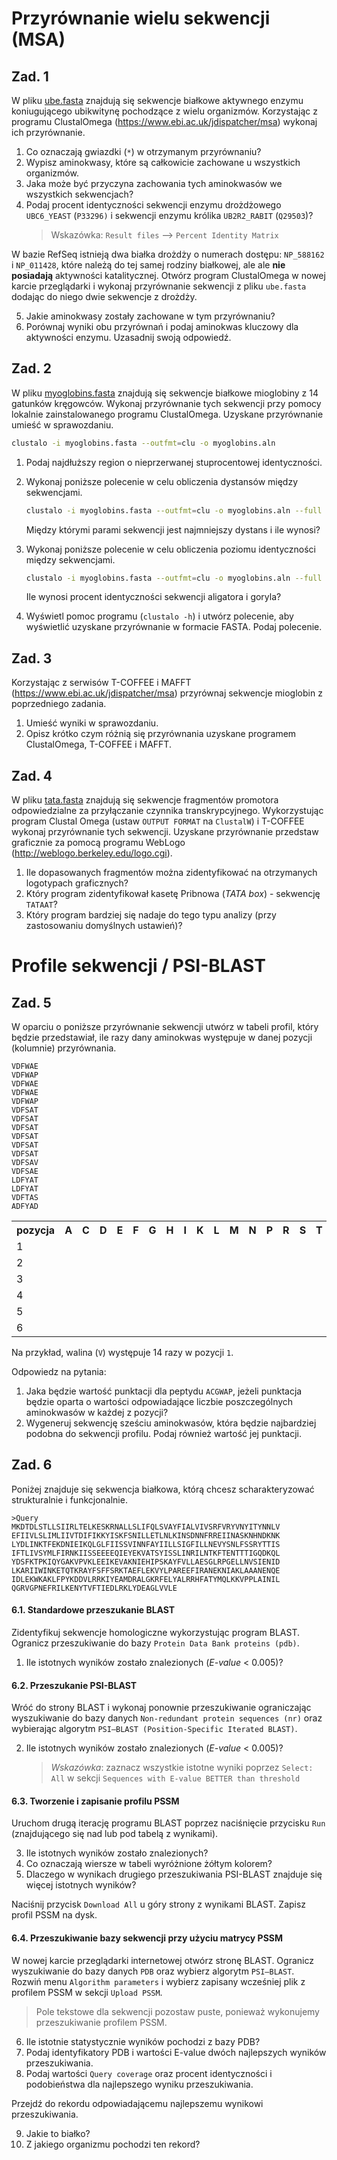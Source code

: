 # Przyrównanie wielu sekwencji (MSA)

## Zad. 1 
W pliku [ube.fasta](../data/ube.fasta) znajdują się sekwencje białkowe aktywnego enzymu koniugującego ubikwitynę pochodzące z wielu organizmów. Korzystając z programu ClustalOmega (<a href="https://www.ebi.ac.uk/jdispatcher/msa">https://www.ebi.ac.uk/jdispatcher/msa</a>) wykonaj ich przyrównanie.

1. Co oznaczają gwiazdki (`*`) w otrzymanym przyrównaniu?
2. Wypisz aminokwasy, które są całkowicie zachowane u wszystkich organizmów.
3. Jaka może być przyczyna zachowania tych aminokwasów we wszystkich sekwencjach?
4. Podaj procent identyczności sekwencji enzymu drożdżowego `UBC6_YEAST` (`P33296)` i sekwencji enzymu królika `UB2R2_RABIT` (`Q29503`)?
   > Wskazówka: `Result files` –> `Percent Identity Matrix`

W bazie RefSeq istnieją dwa białka drożdży o numerach dostępu: `NP_588162` i `NP_011428`, które należą do tej samej rodziny białkowej, ale ale **nie posiadają** aktywności katalitycznej. Otwórz program ClustalOmega w nowej karcie przeglądarki i wykonaj przyrównanie sekwencji z pliku `ube.fasta` dodając do niego dwie sekwencje z drożdży.

5. Jakie aminokwasy zostały zachowane w tym przyrównaniu?
6. Porównaj wyniki obu przyrównań i podaj aminokwas kluczowy dla aktywności enzymu. Uzasadnij swoją odpowiedź.


## Zad. 2
W pliku [myoglobins.fasta](../data/myoglobins.fasta) znajdują się sekwencje białkowe mioglobiny z 14 gatunków kręgowców. Wykonaj przyrównanie tych sekwencji przy pomocy lokalnie zainstalowanego programu ClustalOmega. Uzyskane przyrównanie umieść w sprawozdaniu.

```bash
clustalo -i myoglobins.fasta --outfmt=clu -o myoglobins.aln
``` 

1. Podaj najdłuższy region o nieprzerwanej stuprocentowej identyczności.
2. Wykonaj poniższe polecenie w celu obliczenia dystansów między sekwencjami.

   ```bash
   clustalo -i myoglobins.fasta --outfmt=clu -o myoglobins.aln --full --distmat-out=dist.txt
   ```

   Między którymi parami sekwencji jest najmniejszy dystans i ile wynosi?

3. Wykonaj poniższe polecenie w celu obliczenia poziomu identyczności między sekwencjami. 

   ```bash
   clustalo -i myoglobins.fasta --outfmt=clu -o myoglobins.aln --full --distmat-out=dist.txt --percent-id
   ```

   Ile wynosi procent identyczności sekwencji aligatora i goryla?

4. Wyświetl pomoc programu (`clustalo -h`) i utwórz polecenie, aby wyświetlić uzyskane przyrównanie w formacie FASTA. Podaj polecenie.


## Zad. 3
Korzystając z serwisów T-COFFEE i MAFFT (<a href="https://www.ebi.ac.uk/jdispatcher/msa">https://www.ebi.ac.uk/jdispatcher/msa</a>) przyrównaj sekwencje mioglobin z poprzedniego zadania. 

1. Umieść wyniki w sprawozdaniu. 
2. Opisz krótko czym różnią się przyrównania uzyskane programem ClustalOmega, T-COFFEE i MAFFT.


## Zad. 4
W pliku [tata.fasta](../data/tata.fasta) znajdują się sekwencje fragmentów promotora odpowiedzialne za przyłączanie czynnika transkrypcyjnego. Wykorzystując program Clustal Omega (ustaw `OUTPUT FORMAT` na `ClustalW`) i T-COFFEE wykonaj przyrównanie tych sekwencji. Uzyskane przyrównanie przedstaw graficznie za pomocą programu WebLogo (<a href="http://weblogo.berkeley.edu/logo.cgi">http://weblogo.berkeley.edu/logo.cgi</a>).

1. Ile dopasowanych fragmentów można zidentyfikować na otrzymanych logotypach graficznych? 
2. Który program zidentyfikował kasetę Pribnowa (*TATA box*) - sekwencję `TATAAT`?
3. Który program bardziej się nadaje do tego typu analizy (przy zastosowaniu domyślnych ustawień)?


# Profile sekwencji / PSI-BLAST

## Zad. 5
W oparciu o poniższe przyrównanie sekwencji utwórz w tabeli profil, który będzie przedstawiał, ile razy dany aminokwas występuje w danej pozycji (kolumnie) przyrównania.

```
VDFWAE
VDFWAP
VDFWAE
VDFWAE
VDFWAP
VDFSAT
VDFSAT
VDFSAT
VDFSAT
VDFSAT
VDFSAT
VDFSAV
VDFSAE
LDFYAT
LDFYAT
VDFTAS
ADFYAD
```

<table>
  <tr>
    <th>pozycja</th>
    <th>A</th>
    <th>C</th>
    <th>D</th>
    <th>E</th>
    <th>F</th>
    <th>G</th>
    <th>H</th>
    <th>I</th>
    <th>K</th>
    <th>L</th>
    <th>M</th>
    <th>N</th>
    <th>P</th>
    <th>R</th>
    <th>S</th>
    <th>T</th> 
    <th>Q</th>
    <th>Y</th>
    <th>V</th>
    <th>W</th>   
  </tr>

  <tr>
    <td>1</td>
    <td></td>
    <td></td>
    <td></td>
    <td></td>
    <td></td>
    <td></td>
    <td></td>
    <td></td>
    <td></td>
    <td></td>
    <td></td>
    <td></td>
    <td></td>
    <td></td>
    <td></td>
    <td></td>
    <td></td>
    <td></td>
    <td>14</td>
    <td></td>
  </tr>
  <tr>
    <td>2</td>
    <td></td>
    <td></td>
    <td></td>
    <td></td>
    <td></td>
    <td></td>
    <td></td>
    <td></td>
    <td></td>
    <td></td>
    <td></td>
    <td></td>
    <td></td>
    <td></td>
    <td></td>
    <td></td>
    <td></td>
    <td></td>
    <td></td>
    <td></td>
  </tr>
  <tr>
    <td>3</td>
    <td></td>
    <td></td>
    <td></td>
    <td></td>
    <td></td>
    <td></td>
    <td></td>
    <td></td>
    <td></td>
    <td></td>
    <td></td>
    <td></td>
    <td></td>
    <td></td>
    <td></td>
    <td></td>
    <td></td>
    <td></td>
    <td></td>
    <td></td>
  </tr>
  <tr>
    <td>4</td>
    <td></td>
    <td></td>
    <td></td>
    <td></td>
    <td></td>
    <td></td>
    <td></td>
    <td></td>
    <td></td>
    <td></td>
    <td></td>
    <td></td>
    <td></td>
    <td></td>
    <td></td>
    <td></td>
    <td></td>
    <td></td>
    <td></td>
    <td></td>
  </tr>
  <tr>
    <td>5</td>
    <td></td>
    <td></td>
    <td></td>
    <td></td>
    <td></td>
    <td></td>
    <td></td>
    <td></td>
    <td></td>
    <td></td>
    <td></td>
    <td></td>
    <td></td>
    <td></td>
    <td></td>
    <td></td>
    <td></td>
    <td></td>
    <td></td>
    <td></td>
  </tr>
  <tr>
    <td>6</td>
    <td></td>
    <td></td>
    <td></td>
    <td></td>
    <td></td>
    <td></td>
    <td></td>
    <td></td>
    <td></td>
    <td></td>
    <td></td>
    <td></td>
    <td></td>
    <td></td>
    <td></td>
    <td></td>
    <td></td>
    <td></td>
    <td></td>
    <td></td>
  </tr>
</table>

Na przykład, walina (`V`) występuje 14 razy w pozycji `1`.

Odpowiedz na pytania:

1. Jaka będzie wartość punktacji dla peptydu `ACGWAP`, jeżeli punktacja będzie oparta o wartości odpowiadające liczbie poszczególnych aminokwasów w każdej z pozycji?
2. Wygeneruj sekwencję sześciu aminokwasów, która będzie najbardziej podobna do sekwencji profilu. Podaj również wartość jej punktacji.


## Zad. 6
Poniżej znajduje się sekwencja białkowa, którą chcesz scharakteryzować strukturalnie i funkcjonalnie.

```
>Query
MKDTDLSTLLSIIRLTELKESKRNALLSLIFQLSVAYFIALVIVSRFVRYVNYITYNNLV
EFIIVLSLIMLIIVTDIFIKKYISKFSNILLETLNLKINSDNNFRREIINASKNHNDKNK
LYDLINKTFEKDNIEIKQLGLFIISSVINNFAYIILLSIGFILLNEVYSNLFSSRYTTIS
IFTLIVSYMLFIRNKIISSEEEEQIEYEKVATSYISSLINRILNTKFTENTTTIGQDKQL
YDSFKTPKIQYGAKVPVKLEEIKEVAKNIEHIPSKAYFVLLAESGLRPGELLNVSIENID
LKARIIWINKETQTKRAYFSFFSRKTAEFLEKVYLPAREEFIRANEKNIAKLAAANENQE
IDLEKWKAKLFPYKDDVLRRKIYEAMDRALGKRFELYALRRHFATYMQLKKVPPLAINIL
QGRVGPNEFRILKENYTVFTIEDLRKLYDEAGLVVLE
```

#### 6.1. Standardowe przeszukanie BLAST

Zidentyfikuj sekwencje homologiczne wykorzystując program BLAST. Ogranicz przeszukiwanie do bazy `Protein Data Bank proteins (pdb)`.

1. Ile istotnych wyników zostało znalezionych (*E-value* < 0.005)?

#### 6.2. Przeszukanie PSI-BLAST

Wróć do strony BLAST i wykonaj ponownie przeszukiwanie ograniczając wyszukiwanie do bazy danych `Non-redundant protein sequences (nr)` oraz wybierając algorytm `PSI–BLAST (Position-Specific Iterated BLAST)`.

2. Ile istotnych wyników zostało znalezionych (*E-value* < 0.005)?
   > *Wskazówka*: zaznacz wszystkie istotne wyniki poprzez `Select: All` w sekcji `Sequences with E-value BETTER than threshold`

#### 6.3. Tworzenie i zapisanie profilu PSSM

Uruchom drugą iterację programu BLAST poprzez naciśnięcie przycisku `Run` (znajdującego się nad lub pod tabelą z wynikami).

3. Ile istotnych wyników zostało znalezionych?
4. Co oznaczają wiersze w tabeli wyróżnione żółtym kolorem?
5. Dlaczego w wynikach drugiego przeszukiwania PSI-BLAST znajduje się więcej istotnych wyników?

Naciśnij przycisk `Download All` u góry strony z wynikami BLAST. Zapisz profil PSSM na dysk.

#### 6.4. Przeszukiwanie bazy sekwencji przy użyciu matrycy PSSM

W nowej karcie przeglądarki internetowej otwórz stronę BLAST. Ogranicz wyszukiwanie do bazy danych `PDB` oraz wybierz algorytm `PSI–BLAST`. Rozwiń menu `Algorithm parameters` i wybierz zapisany wcześniej plik z profilem PSSM w sekcji `Upload PSSM`.
> Pole tekstowe dla sekwencji pozostaw puste, ponieważ wykonujemy przeszukiwanie profilem PSSM.

6. Ile istotnie statystycznie wyników pochodzi z bazy PDB?
7. Podaj identyfikatory PDB i wartości E-value dwóch najlepszych wyników przeszukiwania.
8. Podaj wartości `Query coverage` oraz procent identyczności i podobieństwa dla najlepszego wyniku przeszukiwania.

Przejdź do rekordu odpowiadającemu najlepszemu wynikowi przeszukiwania.

9. Jakie to białko?
10. Z jakiego organizmu pochodzi ten rekord?